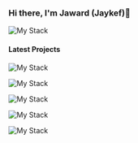 ### Hi there, I'm Jaward (Jaykef)👋

![My Stack](https://github.com/Jaykef/iBiteApp/blob/main/static/img/1%202.PNG)

#### Latest Projects
![My Stack](https://github.com/Jaykef/iBiteApp/blob/main/static/img/3%202.PNG)

![My Stack](https://github.com/Jaykef/iBiteApp/blob/main/static/img/4.PNG)

![My Stack](https://github.com/Jaykef/iBiteApp/blob/main/static/img/5%202.PNG)

![My Stack](https://github.com/Jaykef/iBiteApp/blob/main/static/img/6.PNG)

![My Stack](https://github.com/Jaykef/iBiteApp/blob/main/static/img/7%202.PNG)

<!--
**Jaykef/Jaykef** is a ✨ _special_ ✨ repository because its `README.md` (this file) appears on your GitHub profile.

Here are some ideas to get you started:

- 🔭 I’m currently working on ...
- 🌱 I’m currently learning ...
- 👯 I’m looking to collaborate on ...
- 🤔 I’m looking for help with ...
- 💬 Ask me about ...
- 📫 How to reach me: ...
- 😄 Pronouns: ...
- ⚡ Fun fact: ...
-->
